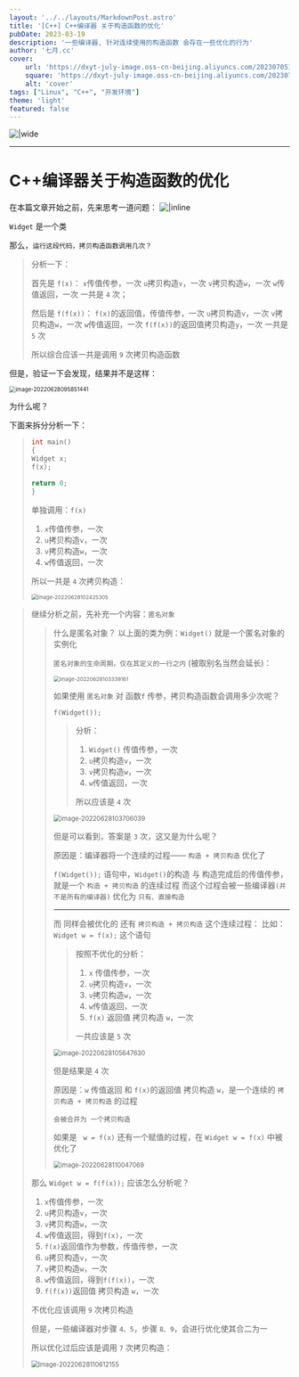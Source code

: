 ```yaml
---
layout: '../../layouts/MarkdownPost.astro'
title: '[C++] C++编译器 关于构造函数的优化'
pubDate: 2023-03-19
description: '一些编译器, 针对连续使用的构造函数 会存在一些优化的行为'
author: '七月.cc'
cover:
    url: 'https://dxyt-july-image.oss-cn-beijing.aliyuncs.com/202307051139974.png'
    square: 'https://dxyt-july-image.oss-cn-beijing.aliyuncs.com/202307051139974.png'
    alt: 'cover'
tags: ["Linux", "C++", "开发环境"]
theme: 'light'
featured: false
---
```


![|wide](https://dxyt-july-image.oss-cn-beijing.aliyuncs.com/202307061533788.png)

---

# C++编译器关于构造函数的优化

在本篇文章开始之前，先来思考一道问题：
![|inline](https://dxyt-july-image.oss-cn-beijing.aliyuncs.com/CSDN/image-20220628094655348.png)

`Widget` 是一个类

那么，`运行这段代码，拷贝构造函数调用几次？`

> 分析一下：
>
> 首先是 `f(x)`：
> `x`传值传参，一次
> `u`拷贝构造`v`，一次
> `v`拷贝构造`w`，一次
> `w`传值返回，一次
> 一共是 `4` 次；
>
> 然后是 `f(f(x))`：
> `f(x)`的返回值，传值传参，一次
> `u`拷贝构造`v`，一次
> `v`拷贝构造`w`，一次
> `w`传值返回，一次
> `f(f(x))`的返回值拷贝构造`y`，一次
> 一共是 `5` 次
>
> 所以综合应该一共是调用 `9` 次拷贝构造函数

但是，验证一下会发现，结果并不是这样：

<img src="https://dxyt-july-image.oss-cn-beijing.aliyuncs.com/CSDN/image-20220628095851441.png" alt="image-20220628095851441" style="zoom:70%; display: block; margin: 0 auto;" />

为什么呢？

下面来拆分分析一下：

> ```cpp
> int main()
> {
> Widget x;
> f(x);
> 
> return 0;
> }
> ```
>
> 单独调用：`f(x)`
>
> 1. `x`传值传参，一次
> 2. `u`拷贝构造`v`，一次
> 3. `v`拷贝构造`w`，一次
> 4. `w`传值返回，一次
>
> 所以一共是 `4` 次拷贝构造：
>
> <img src="https://dxyt-july-image.oss-cn-beijing.aliyuncs.com/CSDN/image-20220628102425305.png" alt="image-20220628102425305" style="zoom:67%; display: block; margin: 0 auto;" />

> 继续分析之前，先补充一个内容：`匿名对象`
>
> > 什么是匿名对象？
> > 以上面的类为例：`Widget()` 就是一个匿名对象的实例化
> >
> > `匿名对象的生命周期，仅在其定义的一行之内` (被取别名当然会延长)：
> >
> > <img src="https://dxyt-july-image.oss-cn-beijing.aliyuncs.com/CSDN/image-20220628103339161.png" alt="image-20220628103339161" style="zoom:67%; display: block; margin: 0 auto;" />
> >
> > 如果使用 `匿名对象` 对 函数`f` 传参，拷贝构造函数会调用多少次呢？
> >
> > `f(Widget());`
> >
> > > 分析：
> > >
> > > 1. `Widget()` 传值传参，一次
> > > 2. `u`拷贝构造`v`，一次
> > > 3. `v`拷贝构造`w`，一次
> > > 4. `w`传值返回，一次
> > >
> > > 所以应该是 `4` 次
> >
> > <img src="https://dxyt-july-image.oss-cn-beijing.aliyuncs.com/CSDN/image-20220628103706039.png" alt="image-20220628103706039" style="zoom:80%; display: block; margin: 0 auto;" />
> >
> > 但是可以看到，答案是 `3` 次，这又是为什么呢？
> >
> > 原因是：编译器将一个连续的过程—— `构造 + 拷贝构造` 优化了
> >
> > `f(Widget());` 语句中，`Widget()`的构造 与 构造完成后的传值传参，就是一个 `构造 + 拷贝构造` 的连续过程
> > 而这个过程会被一些编译器`(并不是所有的编译器)` 优化为 `只有、直接构造`
> >
> > ---
> >
> > 而 同样会被优化的 还有 `拷贝构造 + 拷贝构造` 这个连续过程：
> > 比如：`Widget w = f(x);` 这个语句
> >
> > > 按照不优化的分析：
> > >
> > > 1. `x` 传值传参，一次
> > > 2. `u`拷贝构造`v`，一次
> > > 3. `v`拷贝构造`w`，一次
> > > 4. `w`传值返回，一次
> > > 5. `f(x)` 返回值 拷贝构造 `w`，一次
> > >
> > > 一共应该是 `5` 次
> >
> > <img src="https://dxyt-july-image.oss-cn-beijing.aliyuncs.com/CSDN/image-20220628105647630.png" alt="image-20220628105647630" style="zoom:80%; display: block; margin: 0 auto;" />
> >
> > 但是结果是 `4` 次
> >
> > 原因是：`w` 传值返回 和 `f(x)`的返回值 拷贝构造 `w`，是一个连续的 `拷贝构造 + 拷贝构造` 的过程
> >
> > `会被合并为 一个拷贝构造`
> >
> > 如果是 ` w = f(x)` 还有一个赋值的过程，在 `Widget w = f(x)` 中被优化了
> >
> > <img src="https://dxyt-july-image.oss-cn-beijing.aliyuncs.com/CSDN/image-20220628110047069.png" alt="image-20220628110047069" style="zoom:80%; display: block; margin: 0 auto;" />
>
> 那么 `Widget w = f(f(x));` 应该怎么分析呢？
>
> 1. `x`传值传参，一次
> 2. `u`拷贝构造`v`，一次
> 3. `v`拷贝构造`w`，一次
> 4. `w`传值返回，得到`f(x)`，一次
> 5. `f(x)`返回值作为参数，传值传参，一次
> 6. `u`拷贝构造`v`，一次
> 7. `v`拷贝构造`w`，一次
> 8. `w`传值返回，得到`f(f(x))`，一次
> 9. `f(f(x))`返回值 拷贝构造 `w`，一次
>
> 不优化应该调用 `9` 次拷贝构造
>
> 但是，一些编译器对步骤 `4、5`，步骤 `8、9`，会进行优化使其合二为一
>
> 所以优化过后应该是调用 `7` 次拷贝构造：
>
> <img src="https://dxyt-july-image.oss-cn-beijing.aliyuncs.com/CSDN/image-20220628110612155.png" alt="image-20220628110612155" style="zoom:80%; display: block; margin: 0 auto;" />